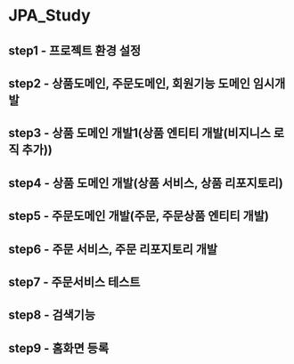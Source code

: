 # JPA_Study

## step1 - 프로젝트 환경 설정
## step2 - 상품도메인, 주문도메인, 회원기능 도메인 임시개발
## step3 - 상품 도메인 개발1(상품 엔티티 개발(비지니스 로직 추가))
## step4 - 상품 도메인 개발(상품 서비스, 상품 리포지토리)
## step5 - 주문도메인 개발(주문, 주문상품 엔티티 개발)
## step6 - 주문 서비스, 주문 리포지토리 개발
## step7 - 주문서비스 테스트
## step8 - 검색기능 
## step9 - 홈화면 등록